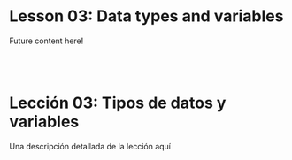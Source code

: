 # Lesson 03: Data types and variables
Future content here!

<br>
<br>

# Lección 03: Tipos de datos y variables
Una descripción detallada de la lección aquí